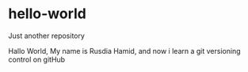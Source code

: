 # hello-world
Just another repository

Hallo World,
My name is Rusdia Hamid, and now i learn a git
versioning control on gitHub
